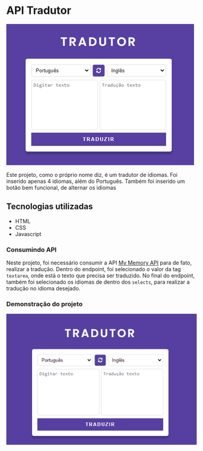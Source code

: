 # API Tradutor 
![projeto pronto](./src/images/projeto-pronto.png)

Este projeto, como o próprio nome diz, é um tradutor de idiomas. Foi inserido apenas 4 idiomas, além do Português.
Também foi inserido um botão bem funcional, de alternar os idiomas


## Tecnologias utilizadas
- HTML
- CSS
- Javascript

### Consumindo API
Neste projeto, foi necessário consumir a API [My Memory API](https://mymemory.translated.net/doc/spec.php) para de fato, realizar a tradução. Dentro do endpoint, foi selecionado o valor da tag `textarea`, onde está o texto que precisa ser traduzido. No final do endpoint, também foi selecionado os idiomas de dentro dos `selects`, para realizar a tradução no idioma desejado.


### Demonstração do projeto
![demonstração do projeto](./src/images/demonstracao-do-projeto.gif)
